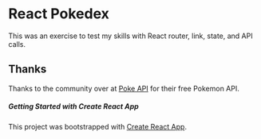# React Pokedex

This was an exercise to test my skills with React router, link, state, and API calls. 

## Thanks

Thanks to the community over at [Poke API](https://pokeapi.co/) for their free Pokemon API.

##### Getting Started with Create React App

This project was bootstrapped with [Create React App](https://github.com/facebook/create-react-app).
